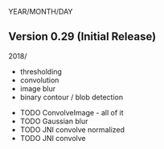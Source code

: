 YEAR/MONTH/DAY

## Version 0.29 (Initial Release)

2018/

* thresholding
* convolution
* image blur
* binary contour / blob detection

- TODO ConvolveImage - all of it
- TODO Gaussian blur
- TODO JNI convolve normalized
- TODO JNI convolve 
